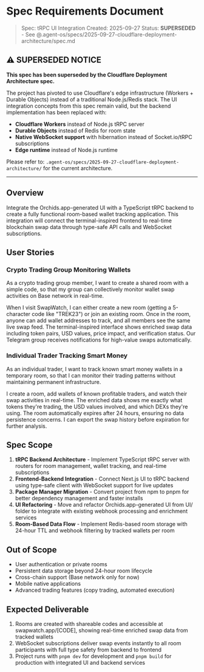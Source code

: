 # Spec Requirements Document

> Spec: tRPC UI Integration
> Created: 2025-09-27
> Status: **SUPERSEDED** - See @.agent-os/specs/2025-09-27-cloudflare-deployment-architecture/spec.md

## ⚠️ SUPERSEDED NOTICE

**This spec has been superseded by the Cloudflare Deployment Architecture spec.**

The project has pivoted to use Cloudflare's edge infrastructure (Workers + Durable Objects) instead of a traditional Node.js/Redis stack. The UI integration concepts from this spec remain valid, but the backend implementation has been replaced with:

- **Cloudflare Workers** instead of Node.js tRPC server
- **Durable Objects** instead of Redis for room state
- **Native WebSocket support** with hibernation instead of Socket.io/tRPC subscriptions
- **Edge runtime** instead of Node.js runtime

Please refer to: `.agent-os/specs/2025-09-27-cloudflare-deployment-architecture/` for the current architecture.

---

## Overview

Integrate the Orchids.app-generated UI with a TypeScript tRPC backend to create a fully functional room-based wallet tracking application. This integration will connect the terminal-inspired frontend to real-time blockchain swap data through type-safe API calls and WebSocket subscriptions.

## User Stories

### Crypto Trading Group Monitoring Wallets

As a crypto trading group member, I want to create a shared room with a simple code, so that my group can collectively monitor wallet swap activities on Base network in real-time.

When I visit SwapWatch, I can either create a new room (getting a 5-character code like "TREK23") or join an existing room. Once in the room, anyone can add wallet addresses to track, and all members see the same live swap feed. The terminal-inspired interface shows enriched swap data including token pairs, USD values, price impact, and verification status. Our Telegram group receives notifications for high-value swaps automatically.

### Individual Trader Tracking Smart Money

As an individual trader, I want to track known smart money wallets in a temporary room, so that I can monitor their trading patterns without maintaining permanent infrastructure.

I create a room, add wallets of known profitable traders, and watch their swap activities in real-time. The enriched data shows me exactly what tokens they're trading, the USD values involved, and which DEXs they're using. The room automatically expires after 24 hours, ensuring no data persistence concerns. I can export the swap history before expiration for further analysis.

## Spec Scope

1. **tRPC Backend Architecture** - Implement TypeScript tRPC server with routers for room management, wallet tracking, and real-time subscriptions
2. **Frontend-Backend Integration** - Connect Next.js UI to tRPC backend using type-safe client with WebSocket support for live updates
3. **Package Manager Migration** - Convert project from npm to pnpm for better dependency management and faster installs
4. **UI Refactoring** - Move and refactor Orchids.app-generated UI from UI/ folder to integrate with existing webhook processing and enrichment services
5. **Room-Based Data Flow** - Implement Redis-based room storage with 24-hour TTL and webhook filtering by tracked wallets per room

## Out of Scope

- User authentication or private rooms
- Persistent data storage beyond 24-hour room lifecycle
- Cross-chain support (Base network only for now)
- Mobile native applications
- Advanced trading features (copy trading, automated execution)

## Expected Deliverable

1. Rooms are created with shareable codes and accessible at swapwatch.app/[CODE], showing real-time enriched swap data from tracked wallets
2. WebSocket subscriptions deliver swap events instantly to all room participants with full type safety from backend to frontend
3. Project runs with `pnpm dev` for development and `pnpm build` for production with integrated UI and backend services